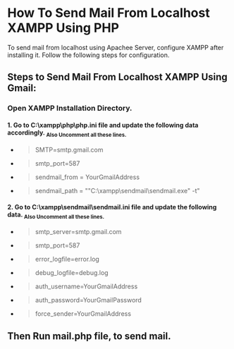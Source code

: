 # How To Send Mail From Localhost XAMPP Using PHP

To send mail from localhost using Apachee Server, configure XAMPP after installing it. Follow the following steps for configuration.

## Steps to Send Mail From Localhost XAMPP Using Gmail:

### Open XAMPP Installation Directory.

#### 1. Go to C:\xampp\php\php.ini file and update the following data accordingly. <sub> Also Uncomment all these lines. </sub>	


- > SMTP=smtp.gmail.com
- > smtp_port=587
- > sendmail_from = YourGmailAddress
- > sendmail_path = "\"C:\xampp\sendmail\sendmail.exe\" -t"


#### 2. Go to C:\xampp\sendmail\sendmail.ini file and update the following data. <sub> Also Uncomment all these lines. </sub>	

- > smtp_server=smtp.gmail.com
- > smtp_port=587
- > error_logfile=error.log
- > debug_logfile=debug.log
- > auth_username=YourGmailAddress
- > auth_password=YourGmailPassword
- > force_sender=YourGmailAddress

## Then Run mail.php file, to send mail.